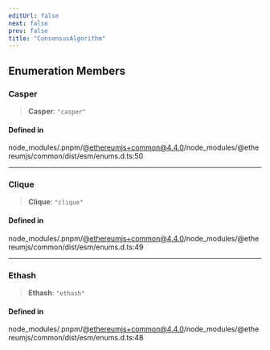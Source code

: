 ```yaml
---
editUrl: false
next: false
prev: false
title: "ConsensusAlgorithm"
---
```


## Enumeration Members

### Casper

> **Casper**: `"casper"`

#### Defined in

node\_modules/.pnpm/@ethereumjs+common@4.4.0/node\_modules/@ethereumjs/common/dist/esm/enums.d.ts:50

***

### Clique

> **Clique**: `"clique"`

#### Defined in

node\_modules/.pnpm/@ethereumjs+common@4.4.0/node\_modules/@ethereumjs/common/dist/esm/enums.d.ts:49

***

### Ethash

> **Ethash**: `"ethash"`

#### Defined in

node\_modules/.pnpm/@ethereumjs+common@4.4.0/node\_modules/@ethereumjs/common/dist/esm/enums.d.ts:48
